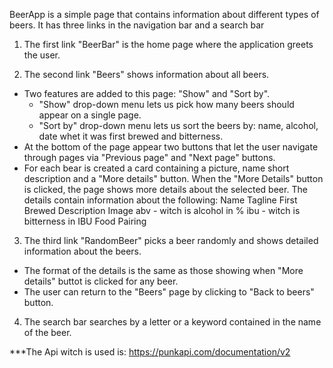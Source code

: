 BeerApp is a simple page that contains information about different types of beers. 
It has three links in the navigation bar and a search bar
1. The first link "BeerBar" is the home page where the application greets the user. 

2. The second link "Beers" shows information about all beers.
- Two features are added to this page: "Show" and "Sort by". 
    * "Show" drop-down menu lets us pick how many beers should appear on a single page. 
    * "Sort by" drop-down menu lets us sort the beers by: name, alcohol, date whet it was first brewed and bitterness.
- At the bottom of the page appear two buttons that let the user navigate through pages via "Previous page" and "Next page" buttons.
- For each bear is created a card containing a picture, name short description and a "More details" button. When the "More Details" button is clicked, the page shows more details about the selected beer. 
   The details contain information about the following:
      Name
      Tagline
      First Brewed
      Description
      Image
      abv - witch is alcohol in %
      ibu - witch is bitterness in IBU
      Food Pairing

3. The third link "RandomBeer" picks a beer randomly and shows detailed information about the beers. 
- The format of the details is the same as those showing when "More details" buttot is clicked for any beer. 
- The user can return to the "Beers" page by clicking to "Back to beers" button.

4. The search bar searches by a letter or a keyword contained in the name of the beer.


***The Api witch is used is: https://punkapi.com/documentation/v2
